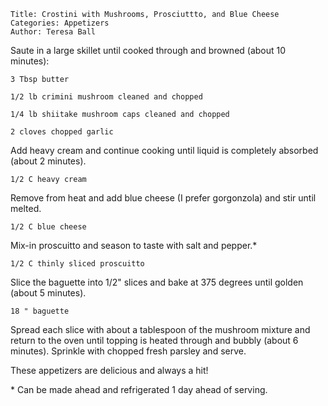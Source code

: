~~~ recipe-info
Title: Crostini with Mushrooms, Prosciuttto, and Blue Cheese
Categories: Appetizers
Author: Teresa Ball
~~~

Saute in a large skillet until cooked through and browned (about 10 minutes):

~~~ recipe-ingredients
3 Tbsp butter

1/2 lb crimini mushroom cleaned and chopped

1/4 lb shiitake mushroom caps cleaned and chopped

2 cloves chopped garlic
~~~

Add heavy cream and continue cooking until liquid is completely absorbed (about 2 minutes).

~~~ recipe-ingredients
1/2 C heavy cream
~~~

Remove from heat and add blue cheese (I prefer gorgonzola) and stir until melted.

~~~ recipe-ingredients
1/2 C blue cheese
~~~

Mix-in proscuitto and season to taste with salt and pepper.*

~~~ recipe-ingredients
1/2 C thinly sliced proscuitto
~~~

Slice the baguette into 1/2" slices and bake at 375 degrees until golden (about 5 minutes).

~~~ recipe-ingredients
18 " baguette
~~~

Spread each slice with about a tablespoon of the mushroom mixture and return to the oven until
topping is heated through and bubbly (about 6 minutes).  Sprinkle with chopped fresh parsley and
serve.

These appetizers are delicious and always a hit!

\* Can be made ahead and refrigerated 1 day ahead of serving.
